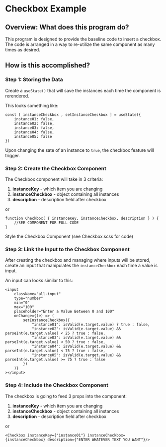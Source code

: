 # Checkbox Example

## Overview: What does this program do?
This program is designed to provide the baseline code to insert a checkbox.  The code is arranged in a way to re-utilize the same component as many times as desired.

## How is this accomplished?

### Step 1: Storing the Data
Create a `useState()` that will save the instances each time the component is rerendered.  

This looks something like: 
```
const [ instanceCheckbox , setInstanceCheckbox ] = useState({
    instance01: false,
    instance02: false,
    instance03: false,
    instance04: false,
    instance05: false
})
```

Upon changing the sate of an instance to `true`, the checkbox feature will trigger.

### Step 2: Create the Checkbox Component
The Checkbox component will take in 3 criteria:
1) **instanceKey** - which item you are changing
2) **instanceCheckbox** - object containing all instances
3) **description** - description field after checkbox

or 

```
function Checkbox( { instanceKey, instanceCheckbox, description } ) {
    //SEE COMPONENT FOR FULL CODE
}
```

Style the Checkbox Component (see Checkbox.scss for code)

### Step 3: Link the Input to the Checkbox Component
After creating the checkbox and managing where inputs will be stored, create an input that manipulates the `instanceCheckbox` each time a value is input.

An input can looks similar to this:
```
<input 
    className="all-input"
    type="number" 
    min="0"
    max="100"
    placeholder="Enter a Value Between 0 and 100"
    onChange={(e) => (
        setInstanceCheckbox({
            "instance01": isValid(e.target.value) ? true : false,
            "instance02": isValid(e.target.value) && parseInt(e.target.value) < 25 ? true : false,
            "instance03": isValid(e.target.value) && parseInt(e.target.value) < 50 ? true : false,
            "instance04": isValid(e.target.value) && parseInt(e.target.value) < 75 ? true : false,
            "instance05": isValid(e.target.value) && parseInt(e.target.value) >= 75 ? true : false
        })       
    )}
></input>
```

### Step 4: Include the Checkbox Component

The checkbox is going to feed 3 props into the component:
1) **instanceKey** - which item you are changing
2) **instanceCheckbox** - object containing all instances
3) **description** - description field after checkbox

or 

```
<Checkbox instanceKey={"instance01"} instanceCheckbox={instanceCheckbox} description={"ENTER WHATEVER TEXT YOU WANT"}/>
```

